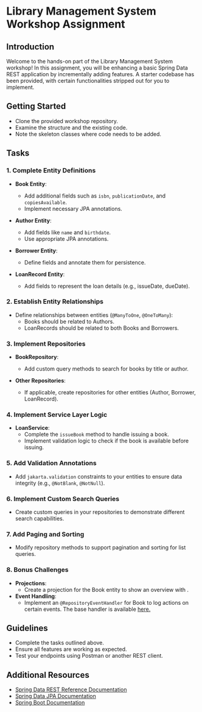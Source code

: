 # Library Management System Workshop Assignment

## Introduction

Welcome to the hands-on part of the Library Management System workshop! In this assignment, you will be enhancing a
basic Spring Data REST application by incrementally adding features. A starter codebase has been provided, with certain
functionalities stripped out for you to implement.

## Getting Started

- Clone the provided workshop repository.
- Examine the structure and the existing code.
- Note the skeleton classes where code needs to be added.

## Tasks

### 1. Complete Entity Definitions

- **Book Entity**:
    - Add additional fields such as `isbn`, `publicationDate`, and `copiesAvailable`.
    - Implement necessary JPA annotations.

- **Author Entity**:
    - Add fields like `name` and `birthdate`.
    - Use appropriate JPA annotations.

- **Borrower Entity**:
    - Define fields and annotate them for persistence.

- **LoanRecord Entity**:
    - Add fields to represent the loan details (e.g., issueDate, dueDate).

### 2. Establish Entity Relationships

- Define relationships between entities (`@ManyToOne`, `@OneToMany`):
    - Books should be related to Authors.
    - LoanRecords should be related to both Books and Borrowers.

### 3. Implement Repositories

- **BookRepository**:
    - Add custom query methods to search for books by title or author.

- **Other Repositories**:
    - If applicable, create repositories for other entities (Author, Borrower, LoanRecord).

### 4. Implement Service Layer Logic

- **LoanService**:
    - Complete the `issueBook` method to handle issuing a book.
    - Implement validation logic to check if the book is available before issuing.

### 5. Add Validation Annotations

- Add `jakarta.validation` constraints to your entities to ensure data integrity (e.g., `@NotBlank`, `@NotNull`).

### 6. Implement Custom Search Queries

- Create custom queries in your repositories to demonstrate different search capabilities.

### 7. Add Paging and Sorting

- Modify repository methods to support pagination and sorting for list queries.

### 8. Bonus Challenges

- **Projections**:
    - Create a projection for the Book entity to show an overview with .
- **Event Handling**:
    - Implement an `@RepositoryEventHandler` for Book to log actions on certain events. The base handler is
      available [here.](src/main/java/com/example/esdworkshop/event/BookEventHandler.java)

## Guidelines

- Complete the tasks outlined above.
- Ensure all features are working as expected.
- Test your endpoints using Postman or another REST client.

## Additional Resources

- [Spring Data REST Reference Documentation](https://docs.spring.io/spring-data/rest/docs/current/reference/html/)
- [Spring Data JPA Documentation](https://docs.spring.io/spring-data/jpa/docs/current/reference/html/)
- [Spring Boot Documentation](https://docs.spring.io/spring-boot/docs/current/reference/htmlsingle/)

